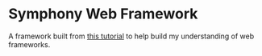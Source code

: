 # Symphony Web Framework

A framework built from [this tutorial](http://symfony.com/doc/current/create_framework/introduction.html) to help build my understanding of web frameworks.
